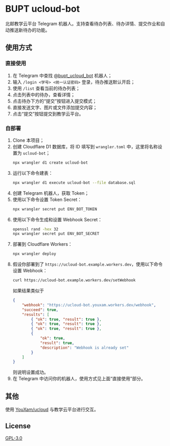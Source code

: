 # BUPT ucloud-bot
 
北邮教学云平台 Telegram 机器人。支持查看待办列表、待办详情、提交作业和自动推送新待办的功能。

## 使用方式

### 直接使用

1. 在 Telegram 中查找 [@bupt_ucloud_bot](https://t.me/bupt_ucloud_bot) 机器人；
2. 输入 `/login <学号> <统一认证密码>` 登录，待办推送默认开启；
3. 使用 `/list` 查看当前的待办列表；
4. 点击列表中的待办，查看详情；
5. 点击待办下方的“提交”按钮进入提交模式；
6. 直接发送文字、图片或文件添加提交内容；
7. 点击“提交”按钮提交到教学云平台。

### 自部署

1. Clone 本项目；
2. 创建 Cloudflare D1 数据库，将 ID 填写到 `wrangler.toml` 中，这里将名称设置为 `ucloud-bot`；
    ```bash
    npx wrangler d1 create ucloud-bot
    ```
3. 运行以下命令建表：
    ```bash
    npx wrangler d1 execute ucloud-bot --file database.sql
    ```
4. 创建 Telegram 机器人，获取 Token；
5. 使用以下命令设置 Token Secret：
    ```bash
    npx wrangler secret put ENV_BOT_TOKEN
    ```
6. 使用以下命令生成和设置 Webhook Secret：
    ```bash
    openssl rand -hex 32
    npx wrangler secret put ENV_BOT_SECRET
    ```
7. 部署到 Cloudflare Workers：
    ```bash
    npx wrangler deploy
    ```
8. 假设你部署到了 `https://ucloud-bot.example.workers.dev`，使用以下命令设置 Webhook：
    ```bash
    curl https://ucloud-bot.example.workers.dev/setWebhook
    ```
    如果结果类似于
    ```json
    {
        "webhook": "https://ucloud-bot.youxam.workers.dev/webhook",
        "succeed": true,
        "results": [
            { "ok": true, "result": true },
            { "ok": true, "result": true },
            { "ok": true, "result": true },
            {
                "ok": true,
                "result": true,
                "description": "Webhook is already set"
            }
        ]
    }
    ```
    则说明设置成功。
9. 在 Telegram 中访问你的机器人，使用方式见上面“直接使用”部分。

## 其他

使用 [YouXam/ucloud](https://github.com/YouXam/ucloud) 与教学云平台进行交互。

## License

[GPL-3.0](LICENSE)